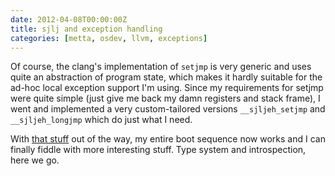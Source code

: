 ```yaml
---
date: 2012-04-08T00:00:00Z
title: sjlj and exception handling
categories: [metta, osdev, llvm, exceptions]
---
```

Of course, the clang's implementation of `setjmp` is very generic and uses quite an abstraction of program state, which makes it hardly suitable for the ad-hoc local exception support I'm using. Since my requirements for setjmp were quite simple (just give me back my damn registers and stack frame), I went and implemented a very custom-tailored versions `__sjljeh_setjmp` and `__sjljeh_longjmp` which do just what I need.

With [that stuff](https://github.com/berkus/metta/blob/master/src/runtime/setjmp.s) out of the way, my entire boot sequence now works and I can finally fiddle with more interesting stuff. Type system and introspection, here we go.
